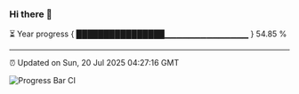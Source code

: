 ### Hi there 👋

⏳ Year progress { ████████████████▁▁▁▁▁▁▁▁▁▁▁▁▁▁ } 54.85 %

---

⏰ Updated on Sun, 20 Jul 2025 04:27:16 GMT

![Progress Bar CI](https://github.com/IshwaranRudhara/GIT-ACTION/workflows/Progress%20Bar%20CI/badge.svg)
